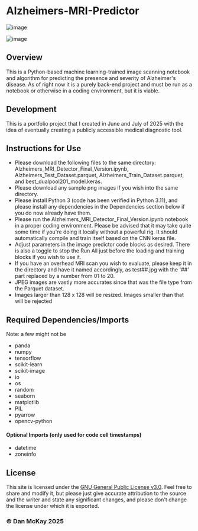 # Alzheimers-MRI-Predictor

![image](https://img.shields.io/badge/License-GNU_GPL_v3.0-slateblue.svg)

![image](https://github.com/user-attachments/assets/d7817a0a-6cde-4151-8b1c-2e16bd672a14)

## Overview

This is a Python-based machine learning-trained image scanning notebook and algorithm for predicting the presence and severity of Alzheimer's disease. As of right now it is a purely back-end project and must be run as a notebook or otherwise in a coding environment, but it is viable.

## Development

This is a portfolio project that I created in June and July of 2025 with the idea of eventually creating a publicly accessible medical diagnostic tool.

## Instructions for Use
* Please download the following files to the same directory: Alzheimers_MRI_Detector_Final_Version.ipynb, Alzheimers_Test_Dataset.parquet, Alzheimers_Train_Dataset.parquet, and best_dualpool201_model.keras.
* Please download any sample png images if you wish into the same directory.
* Please install Python 3 (code has been verified in Python 3.11), and please install any dependencies in the Dependencies section below if you do now already have them.
* Please run the Alzheimers_MRI_Detector_Final_Version.ipynb notebook in a proper coding environment. Please be advised that it may take quite some time if you're doing it locally without a powerful rig. It should automatically compile and train itself based on the CNN keras file.
* Adjust parameters in the image predictor code blocks as desired. There is also a toggle to stop the Run All just before the loading and training blocks if you wish to use it.
* If you have an overhead MRI scan you wish to evaluate, please keep it in the directory and have it named accordingly, as test##.jpg with the '##' part replaced by a number from 01 to 20.
* JPEG images are vastly more accurates since that was the file type from the Parquet dataset.
* Images larger than 128 x 128 will be resized. Images smaller than that will be rejected

## Required Dependencies/Imports
Note: a few might not be
* panda
* numpy
* tensorflow
* scikit-learn
* scikit-image
* io
* os
* random
* seaborn
* matplotlib
* PIL
* pyarrow
* opencv-python
#### Optional Imports (only used for code cell timestamps)
* datetime
* zoneinfo

## License
This site is licensed under the [GNU General Public License v3.0](https://choosealicense.com/licenses/gpl-3.0/). Feel free to share and modify it, but please just give accurate attribution to the source and the writer and state any significant changes, and please don't change the license under which it is exported.

### © Dan McKay 2025

